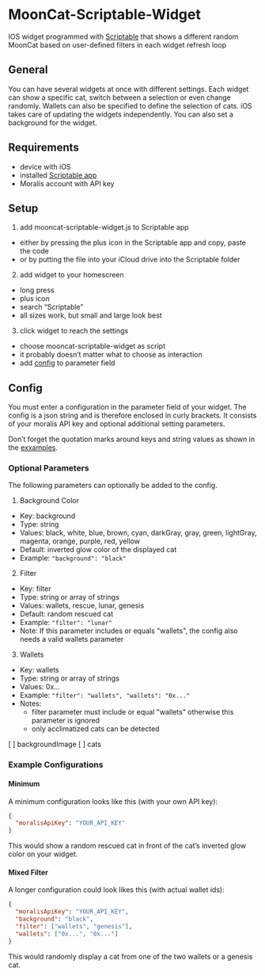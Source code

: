 # MoonCat-Scriptable-Widget
IOS widget programmed with [Scriptable](https://scriptable.app/) that shows a different random MoonCat based on user-defined filters in each widget refresh loop

## General
You can have several widgets at once with different settings.
Each widget can show a specific cat, switch between a selection or even change randomly.
Wallets can also be specified to define the selection of cats. 
iOS takes care of updating the widgets independently.
You can also set a background for the widget.

## Requirements
- device with iOS
- installed [Scriptable app](https://scriptable.app/)
- Moralis account with API key

## Setup
1. add mooncat-scriptable-widget.js to Scriptable app
  - either by pressing the plus icon in the Scriptable app and copy, paste the code
  - or by putting the file into your iCloud drive into the Scriptable folder
2. add widget to your homescreen
  - long press
  - plus icon
  - search “Scriptable”
  - all sizes work, but small and large look best
3. click widget to reach the settings
  - choose mooncat-scriptable-widget as script
  - it probably doesn’t matter what to choose as interaction
  - add [config](#config) to parameter field

## Config
You must enter a configuration in the parameter field of your widget.
The config is a json string and is therefore enclosed in curly brackets.
It consists of your moralis API key and optional additional setting parameters.

Don’t forget the quotation marks around keys and string values as shown in the [exxamples](#example-configurations).

### Optional Parameters
The following parameters can optionally be added to the config.

1. Background Color
  - Key: background
  - Type: string
  - Values: black, white, blue, brown, cyan, darkGray, gray, green, lightGray, magenta, orange, purple, red, yellow
  - Default: inverted glow color of the displayed cat
  - Example: `"background": "black"`
2. Filter
  - Key: filter
  - Type: string or array of strings
  - Values: wallets, rescue, lunar, genesis
  - Default: random rescued cat
  - Example: `"filter": "lunar"`
  - Note: If this parameter includes or equals "wallets", the config also needs a valid wallets parameter
3. Wallets
  - Key: wallets
  - Type: string or array of strings
  - Values: 0x...
  - Example: `"filter": "wallets", "wallets": "0x..."`
  - Notes:
    - filter parameter must include or equal "wallets" otherwise this parameter is ignored
    - only acclimatized cats can be detected

[ ] backgroundImage
[ ] cats

### Example Configurations

#### Minimum
A minimum configuration looks like this (with your own API key):
```json
{
  "moralisApiKey": "YOUR_API_KEY"
}
```
This would show a random rescued cat in front of the cat’s inverted glow color on your widget.

#### Mixed Filter
A longer configuration could look likes this (with actual wallet ids):
```json
{
  "moralisApiKey": "YOUR_API_KEY",
  "background": "black",
  "filter": ["wallets", "genesis"],
  "wallets": ["0x...", "0x..."]
}
```
This would randomly display a cat from one of the two wallets or a genesis cat.


